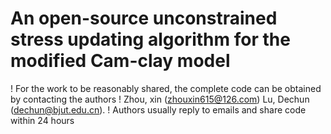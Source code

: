 # An open-source unconstrained stress updating algorithm for the modified Cam-clay model
! For the work to be reasonably shared, the complete code can be obtained by contacting the authors
! Zhou, xin (zhouxin615@126.com) Lu, Dechun (dechun@bjut.edu.cn). 
! Authors usually reply to emails and share code within 24 hours
